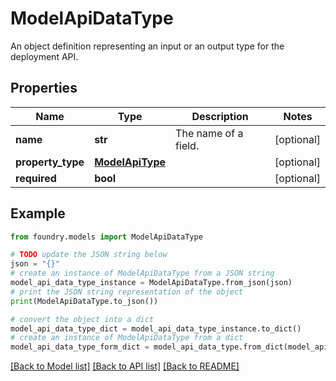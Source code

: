 # ModelApiDataType

An object definition representing an input or an output type for the deployment API.

## Properties

Name | Type | Description | Notes
------------ | ------------- | ------------- | -------------
**name** | **str** | The name of a field.  | \[optional\]
**property_type** | [**ModelApiType**](ModelApiType.md) |  | \[optional\]
**required** | **bool** |  | \[optional\]

## Example

```python
from foundry.models import ModelApiDataType

# TODO update the JSON string below
json = "{}"
# create an instance of ModelApiDataType from a JSON string
model_api_data_type_instance = ModelApiDataType.from_json(json)
# print the JSON string representation of the object
print(ModelApiDataType.to_json())

# convert the object into a dict
model_api_data_type_dict = model_api_data_type_instance.to_dict()
# create an instance of ModelApiDataType from a dict
model_api_data_type_form_dict = model_api_data_type.from_dict(model_api_data_type_dict)
```

[\[Back to Model list\]](../README.md#documentation-for-models) [\[Back to API list\]](../README.md#documentation-for-api-endpoints) [\[Back to README\]](../README.md)
